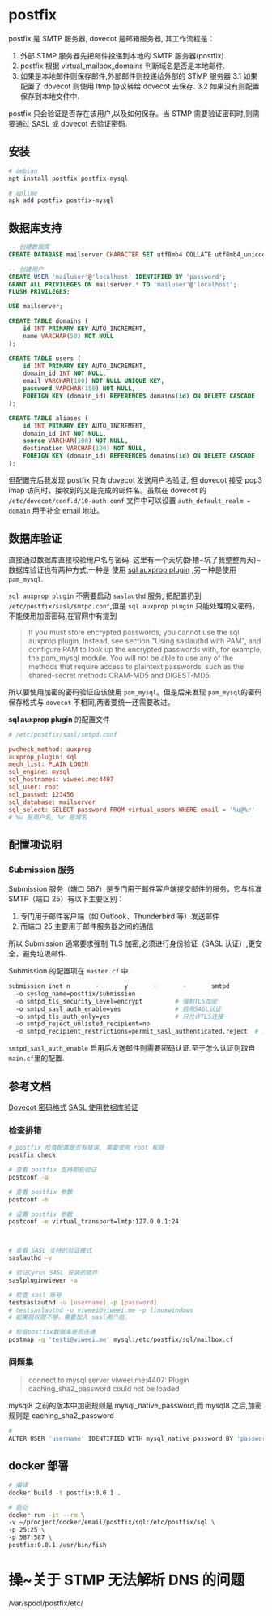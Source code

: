 # postfix

postfix 是 SMTP 服务器, dovecot 是邮箱服务器, 其工作流程是：

1. 外部 STMP 服务器先把邮件投递到本地的 SMTP 服务器(postfix).
2. postfix 根据 virtual_mailbox_domains 判断域名是否是本地邮件.
3. 如果是本地邮件则保存邮件,外部邮件则投递给外部的 STMP 服务器
   3.1 如果配置了 dovecot 则使用 ltmp 协议转给 dovecot 去保存.
   3.2 如果没有则配置保存到本地文件中.

postfix 只会验证是否存在该用户,以及如何保存。当 STMP 需要验证密码时,则需要通过 SASL 或 dovecot 去验证密码.

## 安装

```sh
# debian
apt install postfix postfix-mysql

# apline
apk add postfix postfix-mysql
```

## 数据库支持

```sql
-- 创建数据库
CREATE DATABASE mailserver CHARACTER SET utf8mb4 COLLATE utf8mb4_unicode_ci;

-- 创建用户
CREATE USER 'mailuser'@'localhost' IDENTIFIED BY 'password';
GRANT ALL PRIVILEGES ON mailserver.* TO 'mailuser'@'localhost';
FLUSH PRIVILEGES;

USE mailserver;

CREATE TABLE domains (
    id INT PRIMARY KEY AUTO_INCREMENT,
    name VARCHAR(50) NOT NULL
);

CREATE TABLE users (
    id INT PRIMARY KEY AUTO_INCREMENT,
    domain_id INT NOT NULL,
    email VARCHAR(100) NOT NULL UNIQUE KEY,
    password VARCHAR(150) NOT NULL,
    FOREIGN KEY (domain_id) REFERENCES domains(id) ON DELETE CASCADE
);

CREATE TABLE aliases (
    id INT PRIMARY KEY AUTO_INCREMENT,
    domain_id INT NOT NULL,
    source VARCHAR(100) NOT NULL,
    destination VARCHAR(100) NOT NULL,
    FOREIGN KEY (domain_id) REFERENCES domains(id) ON DELETE CASCADE
);
```

但配置完后我发现 postfix 只向 dovecot 发送用户名验证, 但 dovecot 接受 pop3 imap 访问时，接收到的又是完成的邮件名。虽然在 dovecot 的 `/etc/dovecot/conf.d/10-auth.conf` 文件中可以设置 `auth_default_realm = domain` 用于补全 email 地址。

## 数据库验证

直接通过数据库直接校验用户名与密码. 这里有一个天坑(卧槽~坑了我整整两天)~数据库验证也有两种方式,一种是 使用 [sql auxprop plugin](https://www.postfix.org/SASL_README.html#auxprop_sql) ,另一种是使用 `pam_mysql`.

`sql auxprop plugin` 不需要启动 `saslauthd` 服务, 把配置扔到 `/etc/postfix/sasl/smtpd.conf`,但是 `sql auxprop plugin` 只能处理明文密码，不能使用加密密码,在官网中有提到

> If you must store encrypted passwords, you cannot use the sql auxprop plugin. Instead, see section "Using saslauthd with PAM", and configure PAM to look up the encrypted passwords with, for example, the pam_mysql module. You will not be able to use any of the methods that require access to plaintext passwords, such as the shared-secret methods CRAM-MD5 and DIGEST-MD5.

所以要使用加密的密码验证应该使用 `pam_mysql`。但是后来发现 `pam_mysql`的密码保存格式与 `dovecot` 不相同,两者要统一还需要改进。

**sql auxprop plugin** 的配置文件

```ini
# /etc/postfix/sasl/smtpd.conf

pwcheck_method: auxprop
auxprop_plugin: sql
mech_list: PLAIN LOGIN
sql_engine: mysql
sql_hostnames: viweei.me:4407
sql_user: root
sql_passwd: 123456
sql_database: mailserver
sql_select: SELECT password FROM virtual_users WHERE email = '%u@%r'
# %u 是用户名, %r 是域名
```

## 配置项说明

### Submission 服务

Submission 服务（端口 587）是专门用于邮件客户端提交邮件的服务，它与标准 SMTP（端口 25）有以下主要区别：

1. 专门用于邮件客户端（如 Outlook、Thunderbird 等）发送邮件
2. 而端口 25 主要用于邮件服务器之间的通信

所以 Submission 通常要求强制 TLS 加密,必须进行身份验证（SASL 认证）,更安全，避免垃圾邮件.

Submission 的配置项在 `master.cf` 中.

```sh
submission inet n       -       y       -       -       smtpd
  -o syslog_name=postfix/submission
  -o smtpd_tls_security_level=encrypt         # 强制TLS加密
  -o smtpd_sasl_auth_enable=yes               # 启用SASL认证
  -o smtpd_tls_auth_only=yes                  # 只允许TLS连接
  -o smtpd_reject_unlisted_recipient=no
  -o smtpd_recipient_restrictions=permit_sasl_authenticated,reject  # 只允许认证用户
```

`smtpd_sasl_auth_enable` 启用后发送邮件则需要密码认证.至于怎么认证则取自`main.cf`里的配置.

## 参考文档

[Dovecot 密码格式](https://doc.dovecotpro.com/3.0.0/core/config/auth/schemes.html)
[SASL 使用数据库验证 ](https://www.postfix.org/SASL_README.html#auxprop_sql)

### 检查排错

```sh
# postfix 检查配置是否有错误, 需要使用 root 权限
postfix check

# 查看 postfix 支持那些验证
postconf -a

# 查看 postfix 参数
postconf -n

# 设置 postfix 参数
postconf -e virtual_transport=lmtp:127.0.0.1:24



# 查看 SASL 支持的验证模式
saslauthd -v

# 验证Cyrus SASL 安装的插件
saslpluginviewer -a

# 检查 sasl 账号
testsaslauthd -u [username] -p [password]
# testsaslauthd -u viweei@viweei.me -p linuxwindows
# 如果报权限不够，需要加入 sasl用户组.

# 检查postfix数据库是否连通
postmap -q 'testi@viweei.me' mysql:/etc/postfix/sql/mailbox.cf
```

### 问题集

> connect to mysql server viweei.me:4407: Plugin caching_sha2_password could not be loaded

mysql8 之前的版本中加密规则是 mysql_native_password,而 mysql8 之后,加密规则是 caching_sha2_password

```sh
#
ALTER USER 'username' IDENTIFIED WITH mysql_native_password BY 'password';
```

## docker 部署

```sh
# 编译
docker build -t postfix:0.0.1 .

# 启动
docker run -it --rm \
-v ~/procject/docker/email/postfix/sql:/etc/postfix/sql \
-p 25:25 \
-p 587:587 \
postfix:0.0.1 /usr/bin/fish


```

# 操~关于 STMP 无法解析 DNS 的问题

/var/spool/postfix/etc/
